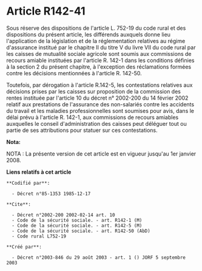 # Article R142-41

Sous réserve des dispositions de l'article L. 752-19 du code rural et des dispositions du présent article, les différends
auxquels donne lieu l'application de la législation et de la réglementation relatives au régime d'assurance institué par le
chapitre II du titre V du livre VII du code rural par les caisses de mutualité sociale agricole sont soumis aux commissions
de recours amiable instituées par l'article R. 142-1 dans les conditions définies à la section 2 du présent chapitre, à
l'exception des réclamations formées contre les décisions mentionnées à l'article R. 142-50.

Toutefois, par dérogation à l'article R.142-5, les contestations relatives aux décisions prises par les caisses sur
proposition de la commission des rentes instituée par l'article 10 du décret n° 2002-200 du 14 février 2002 relatif aux
prestations de l'assurance des non-salariés contre les accidents du travail et les maladies professionnelles sont soumises
pour avis, dans le délai prévu à l'article R. 142-1, aux commissions de recours amiables auxquelles le conseil
d'administration des caisses peut déléguer tout ou partie de ses attributions pour statuer sur ces contestations.

**Nota:**

NOTA : La présente version de cet article est en vigueur jusqu'au 1er janvier 2008.

**Liens relatifs à cet article**

	**Codifié par**:

	  - Décret n°85-1353 1985-12-17

	**Cite**:

	  - Décret n°2002-200 2002-02-14 art. 10
	  - Code de la sécurité sociale. - art. R142-1 (M)
	  - Code de la sécurité sociale. - art. R142-5 (M)
	  - Code de la sécurité sociale. - art. R142-50 (AbD)
	  - Code rural L752-19

	**Créé par**:

	  - Décret n°2003-846 du 29 août 2003 - art. 1 () JORF 5 septembre 2003
